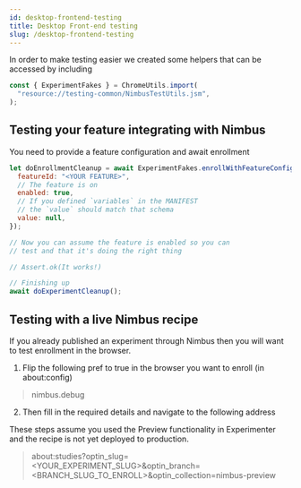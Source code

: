 ```yaml
---
id: desktop-frontend-testing
title: Desktop Front-end testing
slug: /desktop-frontend-testing
---
```


In order to make testing easier we created some helpers that can be accessed by including

```js
const { ExperimentFakes } = ChromeUtils.import(
  "resource://testing-common/NimbusTestUtils.jsm",
);
```

## Testing your feature integrating with Nimbus

You need to provide a feature configuration and await enrollment

```js
let doEnrollmentCleanup = await ExperimentFakes.enrollWithFeatureConfig({
  featureId: "<YOUR FEATURE>",
  // The feature is on
  enabled: true,
  // If you defined `variables` in the MANIFEST
  // the `value` should match that schema
  value: null,
});

// Now you can assume the feature is enabled so you can
// test and that it's doing the right thing

// Assert.ok(It works!)

// Finishing up
await doExperimentCleanup();
```

## Testing with a live Nimbus recipe

If you already published an experiment through Nimbus then you will want to test enrollment in the browser.

1. Flip the following pref to true in the browser you want to enroll (in about:config)

> nimbus.debug

2. Then fill in the required details and navigate to the following address

These steps assume you used the Preview functionality in Experimenter and the recipe is not yet deployed to production.

> about:studies?optin_slug=<YOUR_EXPERIMENT_SLUG>&optin_branch=<BRANCH_SLUG_TO_ENROLL>&optin_collection=nimbus-preview
